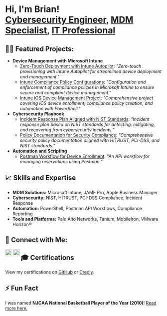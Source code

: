 <h1>Hi, I'm Brian! <br/><a href="https://github.com/Wordups/Wordups">Cybersecurity Engineer</a>, <a href="https://www.linkedin.com/in/yourlinkedinprofile">MDM Specialist</a>, <a href="https://yourportfolio.com">IT Professional</a></h1>

<h2>👨‍💻 Featured Projects:</h2>
<ul>
    <li>
        <b>Device Management with Microsoft Intune</b>
        <ul>
            <li><a href="https://github.com/Wordups/Intune-ZeroTouch">Zero-Touch Deployment with Intune Autopilot</a>: 
                <em>"Zero-touch provisioning with Intune Autopilot for streamlined device deployment and management."</em>
            </li>
            <li><a href="https://github.com/Wordups/Intune-Compliance">Intune Compliance Policy Configurations</a>: 
                <em>"Configuration and enforcement of compliance policies in Microsoft Intune to ensure secure and compliant device management."</em>
            </li>
            <li><a href="https://github.com/Wordups/Intune-iOS-Device-Management">Intune iOS Device Management Project</a>: 
                <em>"Comprehensive project covering iOS device enrollment, compliance policy creation, and automation with PowerShell."</em>
            </li>
        </ul>
    </li>
    <li>
        <b>Cybersecurity Playbook</b>
        <ul>
            <li><a href="https://github.com/Wordups/Incident-Response-NIST">Incident Response Plan Aligned with NIST Standards</a>: 
                <em>"Incident response plan based on NIST standards for detecting, mitigating, and recovering from cybersecurity incidents."</em>
            </li>
            <li><a href="https://github.com/Wordups/Security-Policies">Policy Documentation for Security Compliance</a>: 
                <em>"Comprehensive security policy documentation aligned with HITRUST, PCI-DSS, and NIST standards."</em>
            </li>
        </ul>
    </li>
    <li>
        <b>Automation and Scripting</b>
        <ul>
            <li><a href="https://github.com/Wordups/Reservation-API">Postman Workflow for Device Enrollment</a>: 
                <em>"An API workflow for managing reservations using Postman."</em>
            </li>
        </ul>
    </li>
</ul>

<h2>📈 Skills and Expertise</h2>
<ul>
    <li><b>MDM Solutions:</b> Microsoft Intune, JAMF Pro, Apple Business Manager</li>
    <li><b>Cybersecurity:</b> NIST, HITRUST, PCI-DSS Compliance, Incident Response</li>
    <li><b>Automation:</b> PowerShell, Postman API Workflows, Compliance Reporting</li>
    <li><b>Tools and Platforms:</b> Palo Alto Networks, Tanium, MobileIron, VMware Horizon®</li>
</ul>

<h2>🤝 Connect with Me:</h2>
<p>
    <a href="https://linkedin.com/in/yourlinkedinprofile">
        <img align="left" alt="Brian | LinkedIn" width="22px" src="https://cdn.jsdelivr.net/npm/simple-icons@v3/icons/linkedin.svg" />
    </a>
    <a href="https://github.com/Wordups/Wordups">
        <img align="left" alt="Brian | GitHub" width="22px" src="https://cdn.jsdelivr.net/npm/simple-icons@v3/icons/github.svg" />
    </a>
</p>

<h2>🎓 Certifications</h2>
<p>View my certifications on <a href="https://github.com/Wordups/Certifications">GitHub</a> or <a href="https://www.credly.com/users/brian-word.df252e4d">Credly</a>.</p>

<h2>⚡ Fun Fact</h2>
<p>I was named <b>NJCAA National Basketball Player of the Year (2010)</b>! <a href="https://www.njcaa.org/sports/mbkb/2009-10/releases/2010-04-12_11171.html">Read more here.</a></p>


